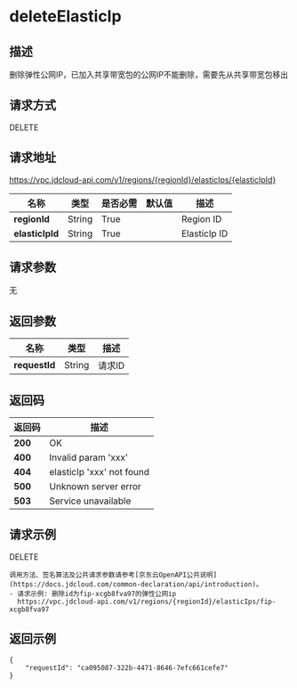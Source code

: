 # deleteElasticIp


## 描述
删除弹性公网IP，已加入共享带宽包的公网IP不能删除，需要先从共享带宽包移出

## 请求方式
DELETE

## 请求地址
https://vpc.jdcloud-api.com/v1/regions/{regionId}/elasticIps/{elasticIpId}

|名称|类型|是否必需|默认值|描述|
|---|---|---|---|---|
|**regionId**|String|True| |Region ID|
|**elasticIpId**|String|True| |ElasticIp ID|

## 请求参数
无


## 返回参数
|名称|类型|描述|
|---|---|---|
|**requestId**|String|请求ID|


## 返回码
|返回码|描述|
|---|---|
|**200**|OK|
|**400**|Invalid param 'xxx'|
|**404**|elasticIp 'xxx' not found|
|**500**|Unknown server error|
|**503**|Service unavailable|

## 请求示例
DELETE
```
调用方法、签名算法及公共请求参数请参考[京东云OpenAPI公共说明](https://docs.jdcloud.com/common-declaration/api/introduction)。
- 请求示例: 删除id为fip-xcgb8fva97的弹性公网ip
  https://vpc.jdcloud-api.com/v1/regions/{regionId}/elasticIps/fip-xcgb8fva97

```

## 返回示例
```
{
    "requestId": "ca095087-322b-4471-8646-7efc661cefe7"
}
```
